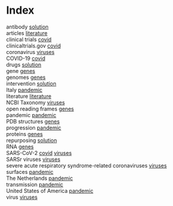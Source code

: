 # Index


antibody [solution](solution.i.md#tp1)<br />
articles [literature](literature.i.md#tp1)<br />
clinical trials [covid](covid.i.md#tp3)<br />
clinicaltrials.gov [covid](covid.i.md#tp4)<br />
coronavirus [viruses](viruses.i.md#tp5)<br />
COVID-19 [covid](covid.i.md#tp1)<br />
drugs [solution](solution.i.md#tp2)<br />
gene [genes](genes.i.md#tp4)<br />
genomes [genes](genes.i.md#tp1)<br />
intervention [solution](solution.i.md#tp4)<br />
Italy [pandemic](pandemic.i.md#tp6)<br />
literature [literature](literature.i.md#tp2)<br />
NCBI Taxonomy [viruses](viruses.i.md#tp6)<br />
open reading frames [genes](genes.i.md#tp3)<br />
pandemic [pandemic](pandemic.i.md#tp1)<br />
PDB structures [genes](genes.i.md#tp6)<br />
progression [pandemic](pandemic.i.md#tp4)<br />
proteins [genes](genes.i.md#tp5)<br />
repurposing [solution](solution.i.md#tp3)<br />
RNA [genes](genes.i.md#tp2)<br />
SARS-CoV-2 [covid](covid.i.md#tp2) [viruses](viruses.i.md#tp3)<br />
SARSr viruses [viruses](viruses.i.md#tp2)<br />
severe acute respiratory syndrome-related coronaviruses [viruses](viruses.i.md#tp1)<br />
surfaces [pandemic](pandemic.i.md#tp3)<br />
The Netherlands [pandemic](pandemic.i.md#tp5)<br />
transmission [pandemic](pandemic.i.md#tp2)<br />
United States of America [pandemic](pandemic.i.md#tp7)<br />
virus [viruses](viruses.i.md#tp4)